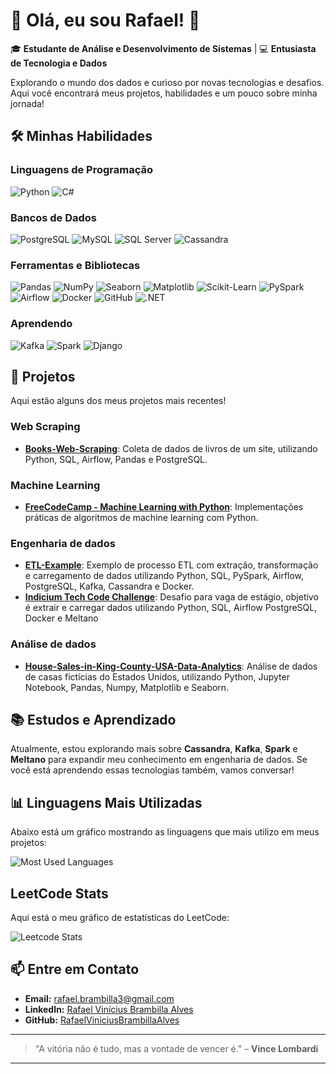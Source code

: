 # 🚀 Olá, eu sou Rafael! 👋

🎓 **Estudante de Análise e Desenvolvimento de Sistemas** | 💻 **Entusiasta de Tecnologia e Dados**

Explorando o mundo dos dados e curioso por novas tecnologias e desafios. Aqui você encontrará meus projetos, habilidades e um pouco sobre minha jornada!

## 🛠️ Minhas Habilidades 

### **Linguagens de Programação** 
![Python](https://img.shields.io/badge/Python-3776AB?style=for-the-badge&logo=python&logoColor=white)
![C#](https://img.shields.io/badge/C%23-239120?style=for-the-badge&logo=csharp&logoColor=white)

### **Bancos de Dados** 
![PostgreSQL](https://img.shields.io/badge/PostgreSQL-336791?style=for-the-badge&logo=postgresql&logoColor=white)
![MySQL](https://img.shields.io/badge/MySQL-4479A1?style=for-the-badge&logo=mysql&logoColor=white)
![SQL Server](https://img.shields.io/badge/SQL_Server-CC2927?style=for-the-badge&logo=microsoftsqlserver&logoColor=white)
![Cassandra](https://img.shields.io/badge/Cassandra-1287B1?style=for-the-badge&logo=apache-cassandra&logoColor=white)

### **Ferramentas e Bibliotecas**
![Pandas](https://img.shields.io/badge/Pandas-150458?style=for-the-badge&logo=pandas&logoColor=white)
![NumPy](https://img.shields.io/badge/NumPy-013243?style=for-the-badge&logo=numpy&logoColor=white)
![Seaborn](https://img.shields.io/badge/Seaborn-6C5B7B?style=for-the-badge&logo=seaborn&logoColor=white)
![Matplotlib](https://img.shields.io/badge/Matplotlib-003C71?style=for-the-badge&logo=matplotlib&logoColor=white)
![Scikit-Learn](https://img.shields.io/badge/Scikit--Learn-F7931E?style=for-the-badge&logo=scikit-learn&logoColor=white)
![PySpark](https://img.shields.io/badge/PySpark-E25A1C?style=for-the-badge&logo=apache-spark&logoColor=white)
![Airflow](https://img.shields.io/badge/Airflow-0177C4?style=for-the-badge&logo=apache-airflow&logoColor=white)
![Docker](https://img.shields.io/badge/Docker-2496ED?style=for-the-badge&logo=docker&logoColor=white)
![GitHub](https://img.shields.io/badge/GitHub-181717?style=for-the-badge&logo=github&logoColor=white)
![.NET](https://img.shields.io/badge/.NET-512BD4?style=for-the-badge&logo=dotnet&logoColor=white)

### **Aprendendo**
![Kafka](https://img.shields.io/badge/Kafka-231F20?style=for-the-badge&logo=apache-kafka&logoColor=white)
![Spark](https://img.shields.io/badge/Apache_Spark-E25A1C?style=for-the-badge&logo=apache-spark&logoColor=white)
![Django](https://img.shields.io/badge/Django-3D8F9D?style=for-the-badge&logo=meltano&logoColor=white)

## 🚀 Projetos

Aqui estão alguns dos meus projetos mais recentes!

### Web Scraping
- **[Books-Web-Scraping](https://github.com/RafaelViniciusBrambillaAlves/Books-Web-Scraping)**: Coleta de dados de livros de um site, utilizando Python, SQL, Airflow, Pandas e PostgreSQL.
### Machine Learning
- **[FreeCodeCamp - Machine Learning with Python](https://github.com/RafaelViniciusBrambillaAlves/FCC-Machine-Learning-with-Python)**: Implementações práticas de algoritmos de machine learning com Python.
### Engenharia de dados
- **[ETL-Example](https://github.com/RafaelViniciusBrambillaAlves/project)**: Exemplo de processo ETL com extração, transformação e carregamento de dados utilizando Python, SQL, PySpark, Airflow, PostgreSQL, Kafka, Cassandra e Docker.
- **[Indicium Tech Code Challenge](https://github.com/RafaelViniciusBrambillaAlves/code-challenge/tree/RafaelViniciusBrambillaAlvesv1.0)**: Desafio para vaga de estágio, objetivo é extrair e carregar dados utilizando Python, SQL, Airflow PostgreSQL, Docker e Meltano 
### Análise de dados
- **[House-Sales-in-King-County-USA-Data-Analytics](https://github.com/RafaelViniciusBrambillaAlves/House-Sales-in-King-County-USA-Data-Analytics)**: Análise de dados de casas fictícias do Estados Unidos, utilizando Python, Jupyter Notebook, Pandas, Numpy, Matplotlib e Seaborn.

## 📚 Estudos e Aprendizado

Atualmente, estou explorando mais sobre **Cassandra**, **Kafka**, **Spark** e **Meltano** para expandir meu conhecimento em engenharia de dados. Se você está aprendendo essas tecnologias também, vamos conversar!

## 📊 Linguagens Mais Utilizadas

Abaixo está um gráfico mostrando as linguagens que mais utilizo em meus projetos:

![Most Used Languages](https://github-readme-stats.vercel.app/api/top-langs/?username=RafaelViniciusBrambillaAlves&layout=compact&theme=dracula)

## LeetCode Stats

Aqui está o meu gráfico de estatísticas do LeetCode:

![Leetcode Stats](https://leetcard.jacoblin.cool/rafaelviniciusbrambillaalves)

## 📫 Entre em Contato

- **Email:** [rafael.brambilla3@gmail.com](mailto:rafael.brambilla3@gmail.com)
- **LinkedIn:** [Rafael Vinícius Brambilla Alves](https://www.linkedin.com/in/rafaelviniciusbrambillaalves/)
- **GitHub:** [RafaelViniciusBrambillaAlves](https://github.com/RafaelViniciusBrambillaAlves)

---

> "A vitória não é tudo, mas a vontade de vencer é." – **Vince Lombardi**
---
